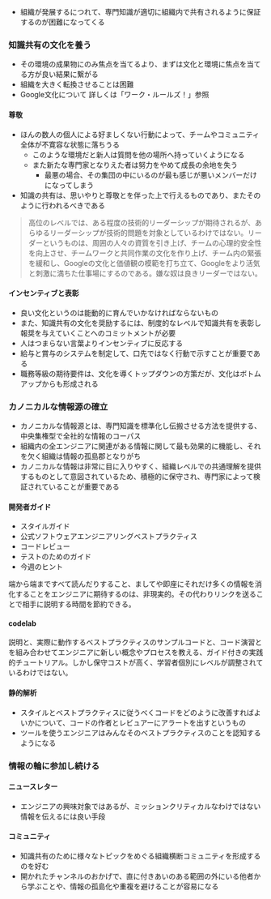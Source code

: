 - 組織が発展するにつれて、専門知識が適切に組織内で共有されるように保証するのが困難になってくる

### 知識共有の文化を養う

- その環境の成果物にのみ焦点を当てるより、まずは文化と環境に焦点を当てる方が良い結果に繋がる
- 組織を大きく転換させることは困難
- Google文化について 詳しくは「ワーク・ルールズ！」参照

#### 尊敬

- ほんの数人の個人による好ましくない行動によって、チームやコミュニティ全体が不寛容な状態に落ちうる
	- このような環境だと新人は質問を他の場所へ持っていくようになる
	- また新たな専門家となりえた者は努力をやめて成長の余地を失う
		- 最悪の場合、その集団の中にいるのが最も感じが悪いメンバーだけになってしまう
- 知識の共有は、思いやりと尊敬とを伴った上で行えるものであり、またそのように行われるべきである

> 高位のレベルでは、ある程度の技術的リーダーシップが期待されるが、あらゆるリーダーシップが技術的問題を対象としているわけではない。リーダーというものは、周囲の人々の資質を引き上げ、チームの心理的安全性を向上させ、チームワークと共同作業の文化を作り上げ、チーム内の緊張を緩和し、Googleの文化と価値観の模範を打ち立て、Googleをより活気と刺激に満ちた仕事場にするのである。嫌な奴は良きリーダーではない。

#### インセンティブと表彰

- 良い文化というのは能動的に育んでいかなければならないもの
- また、知識共有の文化を奨励するには、制度的なレベルで知識共有を表彰し報奨を与えていくことへのコミットメントが必要
- 人はつまらない言葉よりインセンティブに反応する
- 給与と賞与のシステムを制定して、口先ではなく行動で示すことが重要である
- 職務等級の期待要件は、文化を導くトップダウンの方策だが、文化はボトムアップからも形成される

### カノニカルな情報源の確立

- カノニカルな情報源とは、専門知識を標準化し伝搬させる方法を提供する、中央集権型で全社的な情報のコーパス
- 組織内の全エンジニアに関連がある情報に関して最も効果的に機能し、それを欠く組織は情報の孤島郡となりがち
- カノニカルな情報は非常に目に入りやすく、組織レベルでの共通理解を提供するものとして意図されているため、積極的に保守され、専門家によって検証されていることが重要である

#### 開発者ガイド

- スタイルガイド
- 公式ソフトウェアエンジニアリングベストプラクティス
- コードレビュー
- テストのためのガイド
- 今週のヒント

端から端まですべて読んだりすること、ましてや即座にそれだけ多くの情報を消化することをエンジニアに期待するのは、非現実的。その代わりリンクを送ることで相手に説明する時間を節約できる。

#### codelab

説明と、実際に動作するベストプラクティスのサンプルコードと、コード演習とを組み合わせてエンジニアに新しい概念やプロセスを教える、ガイド付きの実践的チュートリアル。しかし保守コストが高く、学習者個別にレベルが調整されているわけではない。

#### 静的解析

- スタイルとベストプラクティスに従うべくコードをどのように改善すればよいかについて、コードの作者とレビュアーにアラートを出すというもの
- ツールを使うエンジニアはみんなそのベストプラクティスのことを認知するようになる

### 情報の輪に参加し続ける

#### ニュースレター

- エンジニアの興味対象ではあるが、ミッションクリティカルなわけではない情報を伝えるには良い手段

#### コミュニティ

- 知識共有のために様々なトピックをめぐる組織横断コミュニティを形成するのを好む
- 開かれたチャンネルのおかげで、直に付きあいのある範囲の外にいる他者から学ぶことや、情報の孤島化や重複を避けることが容易になる